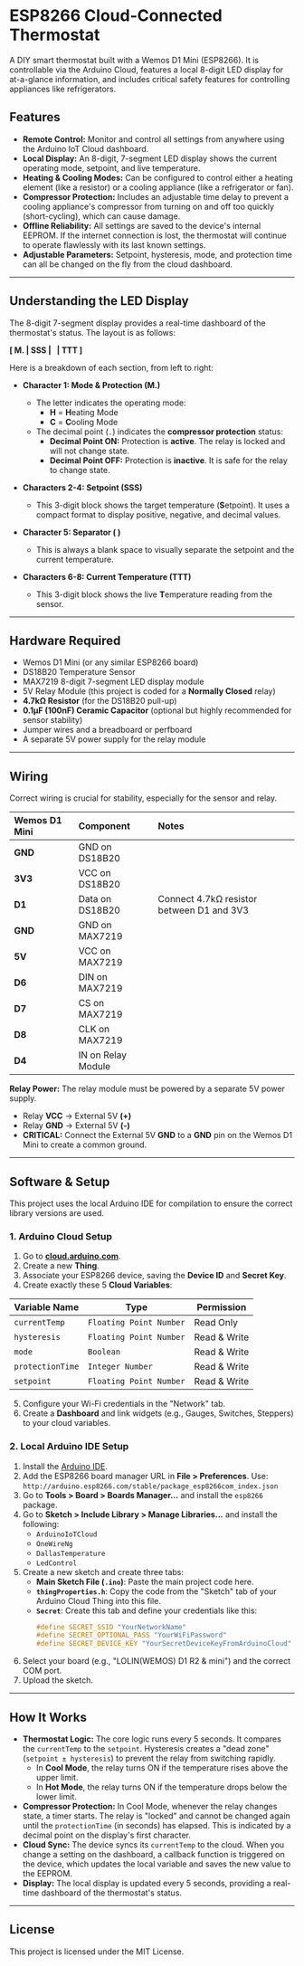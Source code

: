 # ESP8266 Cloud-Connected Thermostat

A DIY smart thermostat built with a Wemos D1 Mini (ESP8266). It is controllable via the Arduino Cloud, features a local 8-digit LED display for at-a-glance information, and includes critical safety features for controlling appliances like refrigerators.



## Features

* **Remote Control:** Monitor and control all settings from anywhere using the Arduino IoT Cloud dashboard.
* **Local Display:** An 8-digit, 7-segment LED display shows the current operating mode, setpoint, and live temperature.
* **Heating & Cooling Modes:** Can be configured to control either a heating element (like a resistor) or a cooling appliance (like a refrigerator or fan).
* **Compressor Protection:** Includes an adjustable time delay to prevent a cooling appliance's compressor from turning on and off too quickly (short-cycling), which can cause damage.
* **Offline Reliability:** All settings are saved to the device's internal EEPROM. If the internet connection is lost, the thermostat will continue to operate flawlessly with its last known settings.
* **Adjustable Parameters:** Setpoint, hysteresis, mode, and protection time can all be changed on the fly from the cloud dashboard.

---
## Understanding the LED Display

The 8-digit 7-segment display provides a real-time dashboard of the thermostat's status. The layout is as follows:

**[ M. | SSS |   | TTT ]**



Here is a breakdown of each section, from left to right:

* **Character 1: Mode & Protection (M.)**
    * The letter indicates the operating mode:
        * **H** = **H**eating Mode
        * **C** = **C**ooling Mode
    * The decimal point (`.`) indicates the **compressor protection** status:
        * **Decimal Point ON:** Protection is **active**. The relay is locked and will not change state.
        * **Decimal Point OFF:** Protection is **inactive**. It is safe for the relay to change state.

* **Characters 2-4: Setpoint (SSS)**
    * This 3-digit block shows the target temperature (**S**etpoint). It uses a compact format to display positive, negative, and decimal values.

* **Character 5: Separator ( )**
    * This is always a blank space to visually separate the setpoint and the current temperature.

* **Characters 6-8: Current Temperature (TTT)**
    * This 3-digit block shows the live **T**emperature reading from the sensor.

---
## Hardware Required

* Wemos D1 Mini (or any similar ESP8266 board)
* DS18B20 Temperature Sensor
* MAX7219 8-digit 7-segment LED display module
* 5V Relay Module (this project is coded for a **Normally Closed** relay)
* **4.7kΩ Resistor** (for the DS18B20 pull-up)
* **0.1µF (100nF) Ceramic Capacitor** (optional but highly recommended for sensor stability)
* Jumper wires and a breadboard or perfboard
* A separate 5V power supply for the relay module

---
## Wiring

Correct wiring is crucial for stability, especially for the sensor and relay.



| Wemos D1 Mini | Component          | Notes                                     |
| :------------ | :----------------- | :---------------------------------------- |
| **GND** | GND on DS18B20     |                                           |
| **3V3** | VCC on DS18B20     |                                           |
| **D1** | Data on DS18B20    | Connect 4.7kΩ resistor between D1 and 3V3 |
| **GND** | GND on MAX7219     |                                           |
| **5V** | VCC on MAX7219     |                                           |
| **D6** | DIN on MAX7219     |                                           |
| **D7** | CS on MAX7219      |                                           |
| **D8** | CLK on MAX7219     |                                           |
| **D4** | IN on Relay Module |                                           |

**Relay Power:**
The relay module must be powered by a separate 5V power supply.
* Relay **VCC** -> External 5V **(+)**
* Relay **GND** -> External 5V **(-)**
* **CRITICAL:** Connect the External 5V **GND** to a **GND** pin on the Wemos D1 Mini to create a common ground.

---
## Software & Setup

This project uses the local Arduino IDE for compilation to ensure the correct library versions are used.

### 1. Arduino Cloud Setup

1.  Go to **[cloud.arduino.com](https://cloud.arduino.com)**.
2.  Create a new **Thing**.
3.  Associate your ESP8266 device, saving the **Device ID** and **Secret Key**.
4.  Create exactly these 5 **Cloud Variables**:

| Variable Name     | Type                    | Permission    |
| ----------------- | ----------------------- | ------------- |
| `currentTemp`     | `Floating Point Number` | Read Only     |
| `hysteresis`      | `Floating Point Number` | Read & Write  |
| `mode`            | `Boolean`               | Read & Write  |
| `protectionTime`  | `Integer Number`        | Read & Write  |
| `setpoint`        | `Floating Point Number` | Read & Write  |

5.  Configure your Wi-Fi credentials in the "Network" tab.
6.  Create a **Dashboard** and link widgets (e.g., Gauges, Switches, Steppers) to your cloud variables.

### 2. Local Arduino IDE Setup

1.  Install the [Arduino IDE](https://www.arduino.cc/en/software).
2.  Add the ESP8266 board manager URL in **File > Preferences**. Use: `http://arduino.esp8266.com/stable/package_esp8266com_index.json`
3.  Go to **Tools > Board > Boards Manager...** and install the `esp8266` package.
4.  Go to **Sketch > Include Library > Manage Libraries...** and install the following:
    * `ArduinoIoTCloud`
    * `OneWireNg`
    * `DallasTemperature`
    * `LedControl`
5.  Create a new sketch and create three tabs:
    * **Main Sketch File (`.ino`)**: Paste the main project code here.
    * **`thingProperties.h`**: Copy the code from the "Sketch" tab of your Arduino Cloud Thing into this file.
    * **`Secret`**: Create this tab and define your credentials like this:
        ```cpp
        #define SECRET_SSID "YourNetworkName"
        #define SECRET_OPTIONAL_PASS "YourWiFiPassword"
        #define SECRET_DEVICE_KEY "YourSecretDeviceKeyFromArduinoCloud"
        ```
6.  Select your board (e.g., "LOLIN(WEMOS) D1 R2 & mini") and the correct COM port.
7.  Upload the sketch.

---
## How It Works

* **Thermostat Logic:** The core logic runs every 5 seconds. It compares the `currentTemp` to the `setpoint`. Hysteresis creates a "dead zone" (`setpoint ± hysteresis`) to prevent the relay from switching rapidly.
    * In **Cool Mode**, the relay turns ON if the temperature rises above the upper limit.
    * In **Hot Mode**, the relay turns ON if the temperature drops below the lower limit.
* **Compressor Protection:** In Cool Mode, whenever the relay changes state, a timer starts. The relay is "locked" and cannot be changed again until the `protectionTime` (in seconds) has elapsed. This is indicated by a decimal point on the display's first character.
* **Cloud Sync:** The device syncs its `currentTemp` to the cloud. When you change a setting on the dashboard, a callback function is triggered on the device, which updates the local variable and saves the new value to the EEPROM.
* **Display:** The local display is updated every 5 seconds, providing a real-time dashboard of the thermostat's status.

---
## License

This project is licensed under the MIT License.
